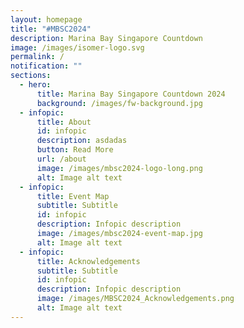 ```yaml
---
layout: homepage
title: "#MBSC2024"
description: Marina Bay Singapore Countdown
image: /images/isomer-logo.svg
permalink: /
notification: ""
sections:
  - hero:
      title: Marina Bay Singapore Countdown 2024
      background: /images/fw-background.jpg
  - infopic:
      title: About
      id: infopic
      description: asdadas
      button: Read More
      url: /about
      image: /images/mbsc2024-logo-long.png
      alt: Image alt text
  - infopic:
      title: Event Map
      subtitle: Subtitle
      id: infopic
      description: Infopic description
      image: /images/mbsc2024-event-map.jpg
      alt: Image alt text
  - infopic:
      title: Acknowledgements
      subtitle: Subtitle
      id: infopic
      description: Infopic description
      image: /images/MBSC2024_Acknowledgements.png
      alt: Image alt text
---
```


